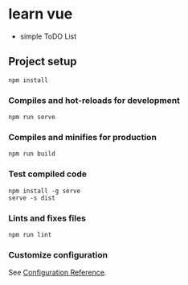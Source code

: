 # learn vue

* simple ToDO List

## Project setup
```
npm install
```

### Compiles and hot-reloads for development
```
npm run serve
```

### Compiles and minifies for production
```
npm run build
```

### Test compiled code
```
npm install -g serve
serve -s dist
```

### Lints and fixes files
```
npm run lint
```

### Customize configuration
See [Configuration Reference](https://cli.vuejs.org/config/).
